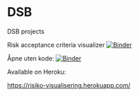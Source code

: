 # DSB
DSB projects

Risk acceptance criteria visualizer [![Binder](https://mybinder.org/badge_logo.svg)](https://mybinder.org/v2/gh/Freeyolo/DSB/main?labpath=Risk%20visualizer.ipynb)

Åpne uten kode: [![Binder](https://mybinder.org/badge_logo.svg)](https://mybinder.org/v2/gh/Freeyolo/DSB/main?urlpath=voila%2Frender%2FRisk%20visualizer.ipynb)

Available on Heroku: 

https://risiko-visualisering.herokuapp.com/
